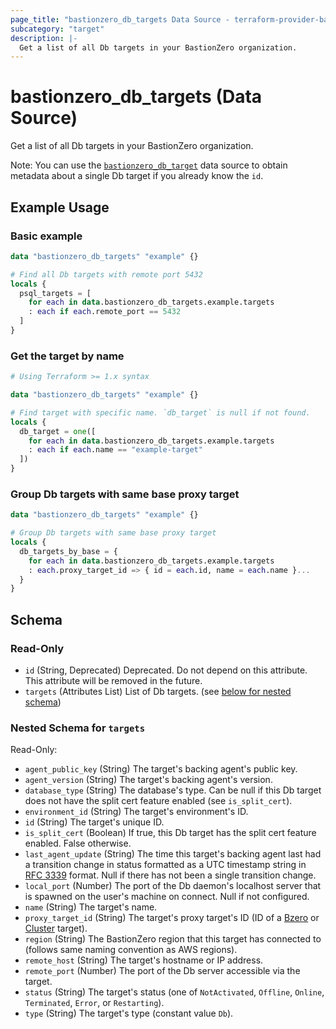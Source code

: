 ```yaml
---
page_title: "bastionzero_db_targets Data Source - terraform-provider-bastionzero"
subcategory: "target"
description: |-
  Get a list of all Db targets in your BastionZero organization.
---
```


# bastionzero_db_targets (Data Source)

Get a list of all Db targets in your BastionZero organization.

Note: You can use the [`bastionzero_db_target`](db_target) data source to obtain
metadata about a single Db target if you already know the `id`.

## Example Usage

### Basic example

```terraform
data "bastionzero_db_targets" "example" {}

# Find all Db targets with remote port 5432
locals {
  psql_targets = [
    for each in data.bastionzero_db_targets.example.targets
    : each if each.remote_port == 5432
  ]
}
```

### Get the target by name

```terraform
# Using Terraform >= 1.x syntax

data "bastionzero_db_targets" "example" {}

# Find target with specific name. `db_target` is null if not found.
locals {
  db_target = one([
    for each in data.bastionzero_db_targets.example.targets
    : each if each.name == "example-target"
  ])
}
```

### Group Db targets with same base proxy target

```terraform
data "bastionzero_db_targets" "example" {}

# Group Db targets with same base proxy target
locals {
  db_targets_by_base = {
    for each in data.bastionzero_db_targets.example.targets
    : each.proxy_target_id => { id = each.id, name = each.name }...
  }
}
```

<!-- schema generated by tfplugindocs -->
## Schema

### Read-Only

- `id` (String, Deprecated) Deprecated. Do not depend on this attribute. This attribute will be removed in the future.
- `targets` (Attributes List) List of Db targets. (see [below for nested schema](#nestedatt--targets))

<a id="nestedatt--targets"></a>
### Nested Schema for `targets`

Read-Only:

- `agent_public_key` (String) The target's backing agent's public key.
- `agent_version` (String) The target's backing agent's version.
- `database_type` (String) The database's type. Can be null if this Db target does not have the split cert feature enabled (see `is_split_cert`).
- `environment_id` (String) The target's environment's ID.
- `id` (String) The target's unique ID.
- `is_split_cert` (Boolean) If true, this Db target has the split cert feature enabled. False otherwise.
- `last_agent_update` (String) The time this target's backing agent last had a transition change in status formatted as a UTC timestamp string in [RFC 3339](https://datatracker.ietf.org/doc/html/rfc3339) format. Null if there has not been a single transition change.
- `local_port` (Number) The port of the Db daemon's localhost server that is spawned on the user's machine on connect. Null if not configured.
- `name` (String) The target's name.
- `proxy_target_id` (String) The target's proxy target's ID (ID of a [Bzero](#bzero_target) or [Cluster](#cluster_target) target).
- `region` (String) The BastionZero region that this target has connected to (follows same naming convention as AWS regions).
- `remote_host` (String) The target's hostname or IP address.
- `remote_port` (Number) The port of the Db server accessible via the target.
- `status` (String) The target's status (one of `NotActivated`, `Offline`, `Online`, `Terminated`, `Error`, or `Restarting`).
- `type` (String) The target's type (constant value `Db`).